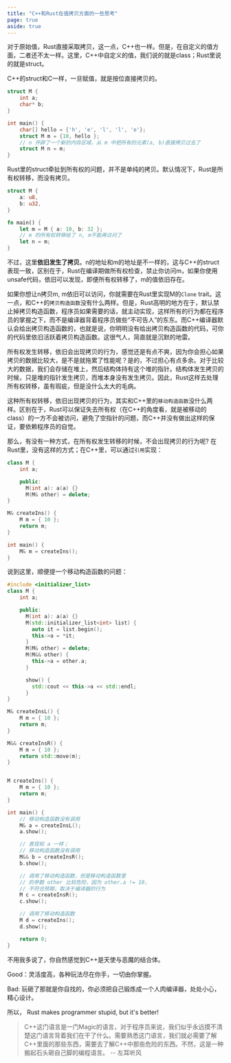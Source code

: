 ```yaml
---
title: "C++和Rust在值拷贝方面的一些思考"
page: true
aside: true
---
```



对于原始值，Rust直接采取拷贝，这一点，C++也一样。但是，在自定义的值方面，二者还不太一样。这里，C++中自定义的值，我们说的就是class；Rust里说的就是struct。 

C++的struct和C一样，一旦赋值，就是按位直接拷贝的。
```cpp
struct M {
    int a;
    char* b;
}

int main() {
    char[] hello = {'h', 'e', 'l', 'l', 'o'};
    struct M m = {10, hello };
    // n 开辟了一个新的内存区域，从 m 中把所有的元素(a, b)直接拷贝过去了
    struct M n = m;
}
```

Rust里的struct牵扯到所有权的问题，并不是单纯的拷贝。默认情况下，Rust是所有权转移，而没有拷贝。
```rs
struct M {
    a: u8,
    b: u32,
}

fn main() {
    let m = M { a: 10, b: 32 };
    // m 的所有权转移给了 n, m不能再访问了
    let n = m;
}
```
不过，这里**依旧发生了拷贝**。n的地址和m的地址是不一样的，这与C++的struct表现一致，区别在于，Rust在编译期做所有权检查，禁止你访问m，如果你使用unsafe代码，依旧可以发现，即便所有权转移了，m的值依旧存在。

如果你想让n拷贝m, m依旧可以访问，你就需要在Rust里实现M的`Clone` trait。这一点，和C++的`拷贝构造函数`没有什么两样。但是，Rust高明的地方在于，默认禁止掉拷贝构造函数，程序员如果需要的话，就主动实现，这样所有的行为都在程序员的掌握之下，而不是编译器背着程序员做些“不可告人”的东东。而C++编译器默认会给出拷贝构造函数的，也就是说，你明明没有给出拷贝构造函数的代码，可你的代码里依旧活跃着拷贝构造函数。这很气人，简直就是沉默的地雷。

所有权发生转移，依旧会出现拷贝的行为，感觉还是有点不爽，因为你会担心如果拷贝的数据比较大，是不是就拖累了性能呢？是的，不过担心有点多余。对于比较大的数据，我们会存储在堆上，然后结构体持有这个堆的指针。结构体发生拷贝的时候，只是堆的指针发生拷贝，而堆本身没有发生拷贝。因此，Rust这样去处理所有权转移，虽有瑕疵，但是没什么太大的毛病。

这种所有权转移，依旧出现拷贝的行为，其实和C++里的`移动构造函数`没什么两样。区别在于，Rust可以保证失去所有权（在C++的角度看，就是被移动的class）的一方不会被访问，避免了空指针的问题，而C++并没有做出这样的保证，要依赖程序员的自觉。


那么，有没有一种方式，在所有权发生转移的时候，不会出现拷贝的行为呢? 在Rust里，没有这样的方式；在C++里，可以通过`引用`实现：
```cpp
class M {
    int a;

    public:
      M(int a): a(a) {}
      M(M& other) = delete;
}

M& createIns() {
    M m = { 10 };
    return m;
} 

int main() {
    M& m = createIns();
}
```

说到这里，顺便提一个移动构造函数的问题：
```cpp
#include <initializer_list>
class M {
    int a;

    public:
      M(int a): a(a) {}
      M(std::initializer_list<int> list) {
        auto it = list.begin();
        this->a = *it;
      }
      M(M& other) = delete;
      M(M&& other) {
        this->a = other.a;
      }

      show() {
        std::cout << this->a << std::endl;
      }
}

M& createInsL() {
    M m = { 10 };
    return m;
}

M&& createInsR() {
    M m = { 10 };
    return std::move(m);
}


M createIns() {
    M m = { 10 };
    return m;
}

int main() {
    // 移动构造函数没有调用
    M& a = createInsL();
    a.show();

    // 表现和 a 一样；
    // 移动构造函数没有调用
    M&& b = createInsR();
    b.show();

    // 调用了移动构造函数，但是移动构造函数里
    // 的参数 other 比较危险，因为 other.a != 10，
    // 不符合预期，取决于编译器的行为
    M c = createInsR();
    c.show();

    // 调用了移动构造函数
    M d = createIns();
    d.show();

    return 0;
}
```

不用我多说了，你自然感觉到C++是天使与恶魔的结合体。

Good：灵活度高，各种玩法尽在你手，一切由你掌握。

Bad: 玩砸了那就是你自找的，你必须把自己锻炼成一个人肉编译器，处处小心，精心设计。

所以， Rust makes programmer stupid, but it's better!

> C++这门语言是一门Magic的语言，对于程序员来说，我们似乎永远摸不清楚这门语言背着我们在干了什么。需要熟悉这门语言，我们就必需要了解C++里面的那些东西，需要去了解C++中那些危险的东西。不然，这是一种搬起石头砸自己脚的编程语言。
> -- 左耳听风



